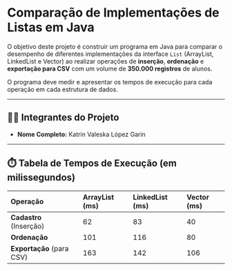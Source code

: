 # Comparação de Implementações de Listas em Java

O objetivo deste projeto é construir um programa em Java para comparar o desempenho de diferentes implementações da interface `List` (ArrayList, LinkedList e Vector) ao realizar operações de **inserção**, **ordenação** e **exportação para CSV** com um volume de **350.000 registros** de alunos.

O programa deve medir e apresentar os tempos de execução para cada operação em cada estrutura de dados.

---

## 👩‍💻 Integrantes do Projeto

- **Nome Completo:** Katrin Valeska López Garin

---


## ⏱️ Tabela de Tempos de Execução (em milissegundos)

| Operação | ArrayList (ms) | LinkedList (ms) | Vector (ms) |
| :--- | :--- | :--- | :--- |
| **Cadastro** (Inserção) | 62 | 83| 40 |
| **Ordenação** | 101 | 116 | 80 |
| **Exportação** (para CSV) |  163 | 142 | 106 |.
